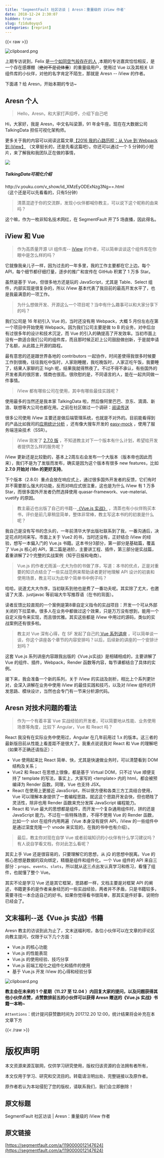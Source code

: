 ```yaml
---
title: 'SegmentFault 社区访谈 | Aresn：重量级的 iView 作者' 
date: 2018-12-24 2:30:07
hidden: true
slug: fz1du8oyqs5
categories: [reprint]
---
```


{{< raw >}}

                    
<p><span class="img-wrap"><img data-src="/img/bVY8rM?w=900&amp;h=385" src="https://static.alili.tech/img/bVY8rM?w=900&amp;h=385" alt="clipboard.png" title="clipboard.png" style="cursor: pointer; display: inline;"></span></p>
<p>上期专访说到，Felix 是<a href="https://segmentfault.com/a/1190000011595368">一个如同空气般存在的人</a> ,本期的专访嘉宾恰恰相反，是一个存在感爆棚（<del>绝对不是说体重</del>）的重量级用户，使用过 Vue 以及其相关 UI 组件库的小伙伴，对他的名字肯定不陌生，那就是 Aresn -- iView 的作者。</p>
<p>下面递 ?️ 给 Aresn，开始本期的专访~</p>
<h2 id="articleHeader0">Aresn 个人</h2>
<blockquote><p>Hello，Aresn，和大家打声招呼，介绍下自己吧</p></blockquote>
<p>Hi，大家好，我是 Aresn，中文名叫梁灏，91 年金牛座。现在在大数据公司 TalkingData 担任可视化架构师。</p>
<p>更多关于我的内容可以阅读这篇文章<a href="https://segmentfault.com/a/1190000008168184" target="_blank">【2016 我的心路历程：从 Vue 到 Webpack 到 iView】</a> （文章挺长的，还是先看这篇吧）。你还可以通过一个 5 分钟的小短片，来了解我和我团队正在做的事情，<div class="video-prev vp_XMzEyODExNzg3Ng=="><div class="clearfix video-header"><img class="pull-left" src="https://static.alili.techundefined"><div class="pull-left"><h5>TalkingData可视化介绍</h5><span class="text-muted">http://v.youku.com/v_show/id_XMzEyODExNzg3Ng==.html</span></div></div></div>（这个还是可以先看看的，只有5分钟）</p>
<blockquote><p>清蒸混迹于你的交流群，发现小伙伴都喊你教主，可以说下这个昵称的由来吗？</p></blockquote>
<p>这个嘛，作为一枚非知名技术网红，在 SegmentFault 开了5 场直播，因此得名。</p>
<h2 id="articleHeader1">iView 和 Vue</h2>
<blockquote><p>作为高质量开源 UI 组件库--  <a href="https://github.com/iview/iview" rel="nofollow noreferrer" target="_blank">iView</a> 的作者，可以简单谈谈这个组件库在你眼中是怎么样的吗？</p></blockquote>
<p>它就像我亲儿子一样，因为过去的一年多里，我的工作主要都在它上边。每个 API，每个细节都仔细打量，逐步的推广和宣传在 GitHub 积累了 1 万多 Star。</p>
<p>虽然是基于 Vue，但很多地方还是玩的 JavaScript，尤其是 Table、Select 组件，内部实现是很复杂的，所以 iView 基本代表了我目前的最高开发水平了，也是我最满意的一项工作。</p>
<blockquote><p>为什么想做开发、开源这么一个项目呢？当中有什么趣事可以和大家分享下的吗？</p></blockquote>
<p>我们公司是 16 年初引入 Vue 的，当时还没有用 Webpack，大概 5 月份左右在第一个项目中开始使用 Webpack。因为我们公司主要是做 to B 的业务，对中后台有过很多年的设计和技术沉淀，而 Vue 的引入的确提高了开发效率。当初市面上没有一款适合我们公司的组件库，而且那时候正赶上公司鼓励做创新，于是就申请了名额，从此踏上开源的路程。</p>
<p>最有意思的还是跟世界各地的 contributors 一起协作，时间差使得我很多时候要工作到很晚，往往我吃中饭时，人家刚睡醒，我吃晚饭时，人家正吃午饭，我要睡了，结果人家聊的正 high 呢，结果我就得熬夜了。不过不得不承认，有些国外的开发者真的很厉害，情商也很高。很欣慰的是，不同语言的人，能在一起共同做一件事情。</p>
<blockquote><p>iView 都有哪些公司在使用，其中有哪些最佳实践呢？</p></blockquote>
<p>使用最多的当然还是我本家 TalkingData 啦，然后像阿里巴巴、京东、滴滴、新浪、联想等大公司也都在用。之前在社区做过一个调研：<a href="https://github.com/iview/iview/issues/2143" rel="nofollow noreferrer" target="_blank">阅读传送</a> </p>
<p>很多公司使用 iView 主要还是做后端管理系统，也就是不对外的。目前能看得到的产品比如我司的<a href="http://www.talkingdata.com/products.jsp" rel="nofollow noreferrer" target="_blank">应用统计分析</a> ，还有像大搜车开发的 <a href="https://www.easy-mock.com" rel="nofollow noreferrer" target="_blank">easy-mock</a> ，使用了服务端渲染技术（SSR）。</p>
<blockquote><p>iView 刚发了 <a href="https://www.iviewui.com/docs/guide/update" rel="nofollow noreferrer" target="_blank">2.7.0 版</a> ，不知道教主对下一个版本有什么计划，希望给开发者提供怎么样的服务呢？</p></blockquote>
<p>iView 更新还是比较勤的，基本上2周左右会发布一个大版本（版本帝也因此而来），我们不是为了发版而发布，确实是因为这个版本有很多 new features，比如 <strong>2.7.0 开始对 i18n 的更好支持</strong>。</p>
<p>下个版本（2.8.0）重点会放在响应式上，通过很多国外开发者的反馈，它们有时并不需要那么强大的功能，反而对响应式很注重，这也是为什么 iView 有 1 万多 Star，而很多国外开发者仍然选择使用 quasar-framework、vue-material、vuetify 的原因。</p>
<blockquote><p>教主最近也出版了自己的书籍--<a href="https://detail.tmall.com/item.htm?id=559480603657" rel="nofollow noreferrer" target="_blank">《Vue.js 实战》</a>  ，清蒸也有小伙伴购买本书，评价是前几章稍显简单，整体非常棒，教主写这本书的的初衷是什么呢？</p></blockquote>
<p>我自己是没有写书的念头的，一年前清华大学出版社联系到了我，一番沟通后，决定花点时间来写。市面上关于 Vue2 的书，当时还没有，正好结合 iView 的经验，想写一本偏入门的 Vue.js 书籍。这本书分3部分，第一部分是基础篇，覆盖了 Vue.js 核心的 API，第二篇是进阶，主要讲工程、插件，第三部分是实战篇，着重讲解了2个完整的实战案例（知乎日报和电商）。</p>
<blockquote><p>Vue.js 的作者尤雨溪--尤大为你的书做了序，写道：本书的优点，正是对重要的知识点结合了一些实战范例来帮助读者更好地理解 API 设计的初衷和使用场景，教主可以为此举个简单书中例子吗？</p></blockquote>
<p>哈哈，说道尤大大作序，当初联系到他也是费了一番功夫呢。其实除了尤大，也邀请了大漠、justjavac 等前端大牛写推荐语（在书的背面）。</p>
<p>读者反馈比较直观的一个案例是第8章自定义指令的实战项目：开发一个可从外部关闭的下拉菜单。很多人在业务中都做过这个效果，只是万万没有想到，能用一个自定义指令来实现，而且很优雅。其实这些都是 iView 中用过的源码，类似的实战案例还有很多啦。</p>
<blockquote><p>教主对 Vue 深有心得，在 SF 发起了自己的<a href="https://segmentfault.com/ls/1650000011074057"> Vue 系列讲座</a> ，可以简单谈一谈，你这个讲座各个章节的内容安排吗？以后，后续新的讲座的一个安排计划吗？</p></blockquote>
<p>这套 Vue.js 系列讲座内容跟我出版的《Vue.js实战》是相辅相成的，主要讲解了 Vue 的组件、插件，Webpack，Render 函数等内容，每节课都结合了具体的实例。</p>
<p>接下来，我会准备一个新的系列，关于 iView 的实战及剖析，相比上个系列更针对，会深入讲解在业务中使用 iView 的最佳实践和技巧，以及对 iView 组件的开发思路、模块设计，当然也会专门有一节来分析源代码。</p>
<h2 id="articleHeader2">Aresn 对技术问题的看法</h2>
<blockquote><p>作为一个有着丰富 Vue 实战经验的开发者，可以简要地从性能、业务使用场景等角度，比较下 Angular，Vue 和 React 吗？</p></blockquote>
<p>React 我没有在实际业务中使用过，Angular 在几年前用过 1.x 的版本。这三者的最新版目前从性能上看差距不是很大了。我重点说说我对 React 和 Vue 的理解吧（如果不正确还请指正）：</p>
<ul>
<li>Vue 使用起来比 React 简单、快，尤其是快速做业务时，可以清楚看到 DOM 结构及关系；</li>
<li>Vue2 和 React 在思想上很像，都是基于 Virtual DOM，只不过 Vue 顺便支持了 template 的写法，事实上，大家写的 &lt;template&gt; 内的 html，都会被预编译为 Render 函数。同理，Vue 也支持 JSX。</li>
<li>React 在使用上更接近 JavaScript，所以很方便和各类三方工具结合使用，Vue 可以理解本身提供了一套编程思路，就这这个思路开发会快，但也牺牲了灵活性，除非也用 Render 函数来充分发挥 JavaScript 编程能力。</li>
<li>React 和 Vue 最大的思想都是组件，而开发一个复杂通用组件时，拼的还是 JavaScript 能力。不过在一些特殊场景，不得不使用 Vue 的 Render 函数，比如一个 slot 在组件内用两遍（Vue 本身没有提供 API，iView 的一些组件中是通过深度克隆一个 vnode 来实现的，在我的书中也有介绍）。</li>
</ul>
<blockquote><p>最后，教主你对现在自学 Vue 或者前端知识的小伙伴有什么学习建议吗？有人说自学看文档，你对此怎么看呢？</p></blockquote>
<p>其实上手 Vue 还是很容易的，只要理解它的思想，从 jQ 的思想中脱离。Vue 的核心思想是数据的双向绑定，精髓是组件和组件化。一个 Vue 组件的 API 来自三部分：<code>props</code>、<code>events</code>、<code>slots</code>，所以就从这三点出发认真学习和练习，看懂了组件，也就懂了整个 Vue。</p>
<p>其实不论是学习 Vue 还是其它框架，思路都一样，文档主要是对框架 API 的阐述，书籍更多的是作者亲身经历的一些实战经验，两者并不矛盾，只是书籍较多，需要寻找一本合适自己的好书。如果你觉得看书很简单，那其实是件好事，说明你已经会了。</p>
<h2 id="articleHeader3">文末福利--送《Vue.js 实战》书籍</h2>
<p>Aresn 教主的访谈到此为止了，文末送福利啦，各位小伙伴可以在文章的评论区向教主提问，仅限于以下几个方面：</p>
<ul>
<li>Vue.js 的核心功能</li>
<li>Vue.js 的性能表现</li>
<li>Vue.js 的使用经验、技巧分享</li>
<li>Vue.js 前端工程化之组件化和插件的使用</li>
<li>基于 Vue.js 开发 iView 的心得和经验分享</li>
</ul>
<p><span class="img-wrap"><img data-src="/img/bVZn2r?w=900&amp;h=350" src="https://static.alili.tech/img/bVZn2r?w=900&amp;h=350" alt="clipboard.png" title="clipboard.png" style="cursor: pointer;"></span></p>
<p><strong>教主会在未来的 1 个星期（11.27 至 12.04 ）内回复大家的提问，以及问题获得其他小伙伴点赞，点赞数排前五的小伙伴可以获得 Aresn 赠送的《Vue.js 实战》书籍一本哟~</strong> </p>
<p><code>Attentions</code>：统计提问获赞数时间为 2017.12.20 12:00，统计结果将会补充在本文章下方</p>

                
{{< /raw >}}

# 版权声明
本文资源来源互联网，仅供学习研究使用，版权归该资源的合法拥有者所有，

本文仅用于学习、研究和交流目的。转载请注明出处、完整链接以及原作者。

原作者若认为本站侵犯了您的版权，请联系我们，我们会立即删除！

## 原文标题
SegmentFault 社区访谈 | Aresn：重量级的 iView 作者

## 原文链接
[https://segmentfault.com/a/1190000012147624](https://segmentfault.com/a/1190000012147624)

